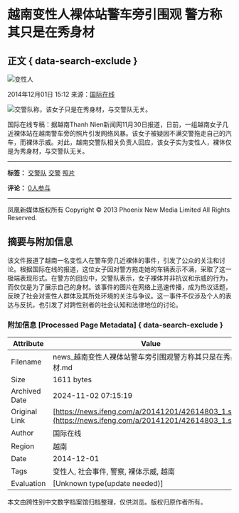 # 越南变性人裸体站警车旁引围观 警方称其只是在秀身材

## 正文 { data-search-exclude }


![变性人](https://dolphin.deliver.ifeng.com/c?z=ifeng&la=0&si=2&ci=23&cg=22&c=29&or=232&l=728&bg=728&b=726&u=https://y0.ifengimg.com/34c4a1d78882290c/2012/0528/1x1.gif)

2014年12月01日 15:12 来源：[国际在线](http://gb.cri.cn/42071/2014/12/01/7411s4786517.htm)

![交警队称，该女子只是在秀身材，与交警队无关。](http://y3.ifengimg.com/cmpp/2014/12/01/15/cf25833f-182d-4b48-8e50-a8533da0856b.jpg)

国际在线专稿：据越南Thanh Nien新闻网11月30日报道，日前，一组越南女子几近裸体站在越南警车旁的照片引发网络风暴。该女子被疑因不满交警拖走自己的汽车，而裸体示威。对此，越南交警队相关负责人回应，该女子实为变性人，裸体仅是为秀身材，与交警队无关。

---

**标签：** [交警队](http://search.ifeng.com/sofeng/search.action?c=1&q=%E4%BA%A4%E8%AD%A6%E9%98%9F) [交警](http://search.ifeng.com/sofeng/search.action?c=1&q=%E4%BA%A4%E8%AD%A6) [照片](http://search.ifeng.com/sofeng/search.action?c=1&q=%E7%85%A7%E7%89%87)

**评论：** [0人参与](http://comment.ifeng.com/view.php?docUrl=http%3A%2F%2Fnews.ifeng.com%2Fa%2F20141201%2F42614803_0.shtml&docName=%E8%B6%8A%E5%8D%97%E5%8F%98%E6%80%A7%E4%BA%BA%E8%A3%B8%E4%BD%93%E7%AB%99%E8%AD%A6%E8%BD%A6%E6%97%81%E5%BC%95%E5%9B%B4%E8%A7%82%20%E8%AD%A6%E6%96%B9%E7%A7%B0%E5%85%B6%E5%8F%AA%E6%98%AF%E5%9C%A8%E7%A7%80%E8%BA%AB%E6%9D%90&skey=730269&speUrl=) 

---

凤凰新媒体版权所有 Copyright © 2013 Phoenix New Media Limited All Rights Reserved.

## 摘要与附加信息

<!-- tcd_abstract -->
该文件报道了越南一名变性人在警车旁几近裸体的事件，引发了公众的关注和讨论。根据国际在线的报道，这位女子因对警方拖走她的车辆表示不满，采取了这一极端表现形式。在警方的回应中，交警队表示，女子裸体并非抗议和示威的行为，而仅仅是为了展示自己的身材。该事件的图片在网络上迅速传播，成为热议话题，反映了社会对变性人群体及其所处环境的关注与争议。这一事件不仅涉及个人的表达与反抗，也引发了对跨性别者的社会认知和法律地位的讨论。
<!-- tcd_abstract_end -->

### 附加信息 [Processed Page Metadata] { data-search-exclude }

| Attribute       | Value                                  |
|-----------------|----------------------------------------|
| Filename        | news_越南变性人裸体站警车旁引围观警方称其只是在秀身材.md                             |
| Size            | 1611 bytes                           |
| Archived Date   | 2024-11-02 07:15:19                             |
| Original Link   | [https://news.ifeng.com/a/20141201/42614803_1.shtml](https://news.ifeng.com/a/20141201/42614803_1.shtml)                       |
| Author          | 国际在线                               |
| Region          | 越南                               |
| Date            | 2014-12-01                                 |
| Tags            | 变性人, 社会事件, 警察, 裸体示威, 越南                                 |
| Evaluation            | [Unknown type(update needed)]                                 |
<!-- tcd_table_end -->

本文由跨性别中文数字档案馆归档整理，仅供浏览。版权归原作者所有。
